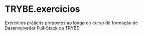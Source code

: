 # TRYBE.exercicios
Exercícios práticos propostos ao longo do curso de formação de Desenvolvedor Full-Stack da TRYBE
